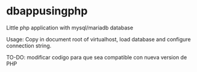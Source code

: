 # dbappusingphp
Little php application with mysql/mariadb database

Usage: Copy in document root of virtualhost, load database and configure connection string.

TO-DO: modificar codigo para que sea compatible con nueva version de PHP
